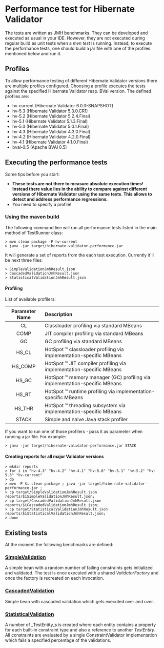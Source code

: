 # Performance test for Hibernate Validator

The tests are written as JMH benchmarks. They can be developed and executed as usual in your IDE. However, they are not
executed during regular build as unit tests when a _mvn test_ is running. Instead, to execute the performance tests,
one should build a jar file with one of the profiles mentioned below and run it.

## Profiles

To allow performance testing of different Hibernate Validator versions there are multiple profiles configured.
Choosing a profile executes the tests against the specified Hibernate Validator resp. BVal version. The defined profiles are:

* hv-current (Hibernate Validator 6.0.0-SNAPSHOT)
* hv-5.3 (Hibernate Validator 5.3.0.CR1)
* hv-5.2 (Hibernate Validator 5.2.4.Final)
* hv-5.1 (Hibernate Validator 5.1.3.Final)
* hv-5.0 (Hibernate Validator 5.0.1.Final)
* hv-4.3 (Hibernate Validator 4.3.0.Final)
* hv-4.2 (Hibernate Validator 4.2.0.Final)
* hv-4.1 (Hibernate Validator 4.1.0.Final)
* bval-0.5 (Apache BVAl 0.5)

## Executing the performance tests

Some tips before you start:

* **These tests are not there to measure absolute execution times! Instead there value lies in the ability to compare against different
versions of Hibernate Validator using the same tests. This allows to detect and address performance regressions.**
* You need to specify a profile!

### Using the maven build

The following command line will run all performance tests listed in the main method of TestRunner class:

    > mvn clean package -P hv-current
    > java -jar target/hibernate-validator-performance.jar

It will generate a set of reports from the each test execution. Currently it'll be next three files:

    > SimpleValidationJmhResult.json
    > CascadedValidationJmhResult.json
    > StatisticalValidationJmhResult.json


#### Profiling

List of available profilers:

| Parameter Name | Description |
| :---: | :--- |
| CL | Classloader profiling via standard MBeans |
| COMP | JIT compiler profiling via standard MBeans |
| GC | GC profiling via standard MBeans |
| HS_CL | HotSpot ™ classloader profiling via implementation-specific MBeans |
| HS_COMP | HotSpot ™ JIT compiler profiling via implementation-specific MBeans |
| HS_GC | HotSpot ™ memory manager (GC) profiling via implementation-specific MBeans |
| HS_RT | HotSpot ™ runtime profiling via implementation-specific MBeans |
| HS_THR | HotSpot ™ threading subsystem via implementation-specific MBeans |
| STACK | Simple and naive Java stack profiler |

If you want to run one of those profilers - pass it as parameter when running a jar file. For example:

    > java -jar target/hibernate-validator-performance.jar STACK

#### Creating reports for all major Validator versions

    > mkdir reports
    > for i in "hv-4.3" "hv-4.2" "hv-4.1" "hv-5.0" "hv-5.1" "hv-5.2" "hv-5.3" "hv-current"
    > do
    > mvn -P $i clean package ; java -jar target/hibernate-validator-performance.jar ;
    > cp target/SimpleValidationJmhResult.json reports/$iSimpleValidationJmhResult.json;
    > cp target/CascadedValidationJmhResult.json reports/$iCascadedValidationJmhResult.json;
    > cp target/StatisticalValidationJmhResult.json reports/$iStatisticalValidationJmhResult.json;
    > done

## Existing tests

At the moment the following benchmarks are defined:

### [SimpleValidation](https://github.com/hibernate/hibernate-validator/blob/master/performance/src/main/java/org/hibernate/validator/performance/simple/SimpleValidation.java)

A simple bean with a random number of failing constraints gets initialized and validated. The test is once executed with
a shared _ValidatorFactory_ and once the factory is recreated on each invocation.

### [CascadedValidation](https://github.com/hibernate/hibernate-validator/blob/master/performance/src/main/java/org/hibernate/validator/performance/cascaded/CascadedValidation.java)

Simple bean with cascaded validation which gets executed over and over.

### [StatisticalValidation](https://github.com/hibernate/hibernate-validator/blob/master/performance/src/main/java/org/hibernate/validator/performance/statistical/StatisticalValidation.java)

A number of _TestEntity_s is created where each entity contains a property for each built-in constraint type and also a reference
to another _TestEntity_. All constraints are evaluated by a single ConstraintValidator implementation which fails a specified
percentage of the validations.



